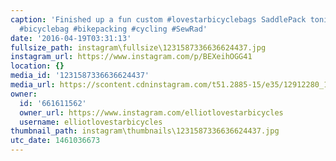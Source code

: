 ```yaml
---
caption: 'Finished up a fun custom #lovestarbicyclebags SaddlePack tonight. #handmade
  #bicyclebag #bikepacking #cycling #SewRad'
date: '2016-04-19T03:31:13'
fullsize_path: instagram\fullsize\1231587336636624437.jpg
instagram_url: https://www.instagram.com/p/BEXeihOGG41
location: {}
media_id: '1231587336636624437'
media_url: https://scontent.cdninstagram.com/t51.2885-15/e35/12912280_107948816276964_1819810555_n.jpg?ig_cache_key=MTIzMTU4NzMzNjYzNjYyNDQzNw%3D%3D.2
owner:
  id: '661611562'
  owner_url: https://www.instagram.com/elliotlovestarbicycles
  username: elliotlovestarbicycles
thumbnail_path: instagram\thumbnails\1231587336636624437.jpg
utc_date: 1461036673
---
```

